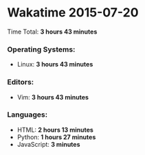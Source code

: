 # Wakatime 2015-07-20

Time Total: **3 hours 43 minutes**

### Operating Systems:
- Linux: **3 hours 43 minutes** 

### Editors:
- Vim: **3 hours 43 minutes** 

### Languages:
- HTML: **2 hours 13 minutes** 
- Python: **1 hours 27 minutes** 
- JavaScript: **3 minutes** 

